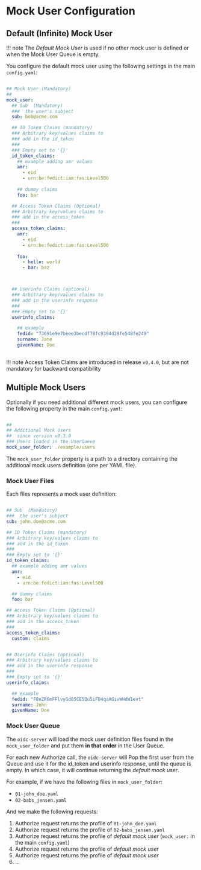 # Mock User Configuration


## Default (Infinite) Mock User

!!! note
    The _Default Mock User_ is used if no other mock user is defined or when the Mock User Queue is empty.


You configure the default mock user using the following settings in the main `config.yaml`: 

```yaml

## Mock User (Mandatory)
## 
mock_user:
  ## Sub  (Mandatory)
  ###  the user's subject
  sub: bob@acme.com

  ## ID Token Claims (mandatory)
  ### Arbitrary key/values claims to 
  ### add in the id_token
  ### 
  ### Empty set to '{}'
  id_token_claims: 
    ## example adding amr values
    amr:
      - eid
      - urn:be:fedict:iam:fas:Level500
    
    ## dummy claims
    foo: bar

  ## Access Token Claims (Optional)
  ### Arbitrary key/values claims to 
  ### add in the access_token
  ### 
  access_token_claims: 
    amr:
      - eid
      - urn:be:fedict:iam:fas:Level500
    
    foo: 
      - hello: world
      - bar: baz



  ## Userinfo Claims (optional)
  ### Arbitrary key/values claims to 
  ### add in the userinfo response
  ### 
  ### Empty set to '{}'
  userinfo_claims: 

    ## example 
    fedid: "73691e9e7beee3becdf78fc9394d28fe548fe249"
    surname: Jane
    givenName: Doe
    
```


!!! note
    Access Token Claims are introduced in release `v0.4.0`, but are not mandatory for backward compatibility

## Multiple Mock Users

Optionally if you need additional different mock users, you can configure the following property in the main `config.yaml`: 

```yaml

##
## Additional Mock Users
##  since version v0.3.0
### Users loaded in the UserQueue
mock_user_folder: ./example/users
```

The `mock_user_folder` property is a path to a directory containing the additional mock users definition (one per YAML file). 

### Mock User Files

Each files represents a mock user definition:

```yaml

## Sub  (Mandatory)
###  the user's subject
sub: john.doe@acme.com

## ID Token Claims (mandatory)
### Arbitrary key/values claims to
### add in the id_token
###
### Empty set to '{}'
id_token_claims:
  ## example adding amr values
  amr:
    - eid
    - urn:be:fedict:iam:fas:Level500

  ## dummy claims
  foo: bar

## Access Token Claims (Optional)
### Arbitrary key/values claims to 
### add in the access_token
### 
access_token_claims: 
  custom: claims


## Userinfo Claims (optional)
### Arbitrary key/values claims to
### add in the userinfo response
###
### Empty set to '{}'
userinfo_claims:

  ## example
  fedid: "F8nZR6mFFlvyGd85CE5Qu5iFD4qaAGivWHdW1evt"
  surname: John
  givenName: Doe
```


### Mock User Queue

The `oidc-server` will load the mock user definition files found in the `mock_user_folder` and put them **in that order** in the User Queue. 

For each new Authorize call, the `oidc-server` will Pop the first user from the Queue and use it for the id_token and userinfo response, until the queue is empty. In which case, it will continue returning the _default mock user_.


For example, if we have the following files in `mock_user_folder`: 

* `01-john_doe.yaml`
* `02-babs_jensen.yaml` 

And we make the following requests: 

1. Authorize request returns the profile of  `01-john_doe.yaml`
1. Authorize request returns the profile of `02-babs_jensen.yaml`
1. Authorize request returns the profile of  _default mock user_ (`mock_user:` in the main `config.yaml`)
1. Authorize request returns the profile of  _default mock user_ 
1. Authorize request returns the profile of  _default mock user_ 
1. ...

